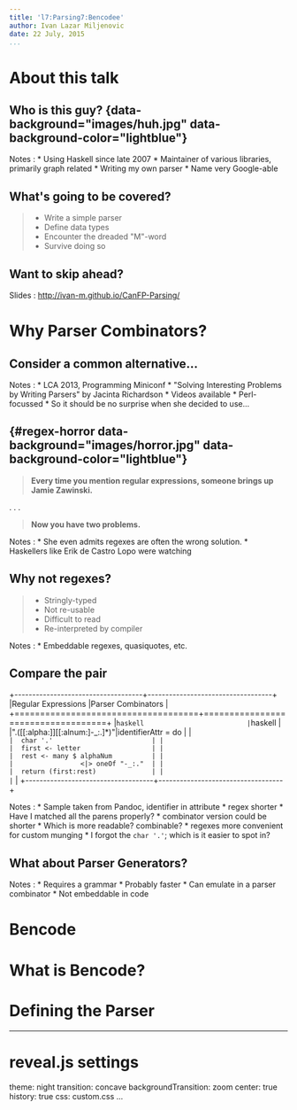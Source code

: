 ```yaml
---
title: 'l7:Parsing7:Bencodee'
author: Ivan Lazar Miljenovic
date: 22 July, 2015
...
```



About this talk
===============

## Who is this guy? {data-background="images/huh.jpg" data-background-color="lightblue"}

Notes
:   * Using Haskell since late 2007
    * Maintainer of various libraries, primarily graph related
    * Writing my own parser
    * Name very Google-able

## What's going to be covered?

> * Write a simple parser
> * Define data types
> * Encounter the dreaded "M"-word
> * Survive doing so

## Want to skip ahead?

Slides
:   <http://ivan-m.github.io/CanFP-Parsing/>

Why Parser Combinators?
=======================

## Consider a common alternative...

Notes
:   * LCA 2013, Programming Miniconf
    * "Solving Interesting Problems by Writing Parsers" by Jacinta
      Richardson
    * Videos available
    * Perl-focussed
    * So it should be no surprise when she decided to use...

## {#regex-horror data-background="images/horror.jpg" data-background-color="lightblue"}

> **Every time you mention regular expressions, someone brings up
> Jamie Zawinski.**

. . .

> **Now you have two problems.**

Notes
:   * She even admits regexes are often the wrong solution.
    * Haskellers like Erik de Castro Lopo were watching

## Why not regexes?

> * Stringly-typed
> * Not re-usable
> * Difficult to read
> * Re-interpreted by compiler

Notes
:   * Embeddable regexes, quasiquotes, etc.

## Compare the pair

+------------------------------------+-----------------------------------+
|Regular Expressions                 |Parser Combinators                 |
+====================================+===================================+
|```haskell                          |```haskell                         |
|"\.\([[:alpha:]][[:alnum:]-_:\.]*\)"|identifierAttr = do                |
|```                                 |  char '.'                         |
|                                    |  first <- letter                  |
|                                    |  rest <- many $ alphaNum          |
|                                    |                 <|> oneOf "-_:."  |
|                                    |  return (first:rest)              |
|                                    |```                                |
+------------------------------------+-----------------------------------+

Notes
:   * Sample taken from Pandoc, identifier in attribute
    * regex shorter
    * Have I matched all the parens properly?
    * combinator version could be shorter
    * Which is more readable? combinable?
    * regexes more convenient for custom munging
    * I forgot the `char '.'`; which is it easier to spot in?

## What about Parser Generators?

Notes
:    * Requires a grammar
     * Probably faster
     * Can emulate in a parser combinator
     * Not embeddable in code

Bencode
=======

# What is Bencode?

Defining the Parser
===================

---
# reveal.js settings
theme: night
transition: concave
backgroundTransition: zoom
center: true
history: true
css: custom.css
...
